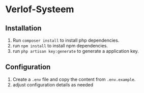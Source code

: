 # Verlof-Systeem

## Installation
1. Run `composer install` to install php dependencies.
2. run `npm install` to install npm dependencies.
3. run `php artisan key:generate` to generate a application key.

## Configuration
1. Create a `.env` file and copy the content from `.env.example`.
2. adjust configuration details as needed
